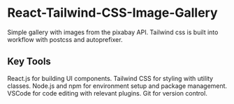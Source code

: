 # React-Tailwind-CSS-Image-Gallery

Simple gallery with images from the pixabay API. Tailwind css is built into workflow with postcss and autoprefixer.

## Key Tools 
React.js for building UI components.
Tailwind CSS for styling with utility classes.
Node.js and npm for environment setup and package management.
VSCode for code editing with relevant plugins.
Git for version control.
